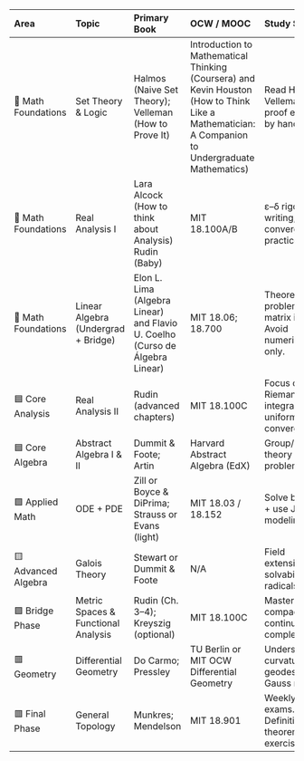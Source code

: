 | Area                | Topic                               | Primary Book                                          | OCW / MOOC                                       | Study Strategy                                                 |   Hours | Observations                                              |
|:--------------------|:------------------------------------|:------------------------------------------------------|:-------------------------------------------------|:---------------------------------------------------------------|--------:|:----------------------------------------------------------|
| 🔶 Math Foundations | Set Theory & Logic                  | Halmos (Naive Set Theory); Velleman (How to Prove It) | Introduction to Mathematical Thinking (Coursera) and Kevin Houston (How to Think Like a Mathematician: A Companion to Undergraduate Mathematics) | Read Halmos + Velleman. Do proof exercises by hand.            |      60 | Focus on functions, countability, and proof mastery.      |
| 🔶 Math Foundations | Real Analysis I                     | Lara Alcock (How to think about Analysis) Rudin (Baby)                                | MIT 18.100A/B                                    | ε–δ rigor, proof writing, convergence practice.                |      80 | Stick to sequence/series, continuity, differentiation.    |
| 🔶 Math Foundations | Linear Algebra (Undergrad + Bridge) |Elon L. Lima (Algebra Linear) and Flavio U. Coelho (Curso de Álgebra Linear)    | MIT 18.06; 18.700                                | Theoretical problems + matrix intuition. Avoid numerical-only. |      75 | Master duality, eigenvalues, spectral theorem.            |
| 🟦 Core Analysis    | Real Analysis II                    | Rudin (advanced chapters)                             | MIT 18.100C                                      | Focus on Riemann integrals, uniform convergence.               |      60 | Practice integration theory and functional convergence.   |
| 🟦 Core Algebra     | Abstract Algebra I & II             | Dummit & Foote; Artin                                 | Harvard Abstract Algebra (EdX)                   | Group/ring/field theory with problem sets.                     |      90 | Connect to Galois Theory later.                           |
| 🟩 Applied Math     | ODE + PDE                           | Zill or Boyce & DiPrima; Strauss or Evans (light)     | MIT 18.03 / 18.152                               | Solve by hand + use Julia for modeling.                        |      70 | Focus on 1st/2nd order, systems, separation of variables. |
| 🟨 Advanced Algebra | Galois Theory                       | Stewart or Dummit & Foote                             | N/A                                              | Field extensions, solvability by radicals.                     |      45 | Bridge between Abstract Algebra and advanced math.        |
| 🟪 Bridge Phase     | Metric Spaces & Functional Analysis | Rudin (Ch. 3–4); Kreyszig (optional)                  | MIT 18.100C                                      | Master compactness, continuity, completeness.                  |      50 | Core for Topology and Analysis.                           |
| 🟥 Geometry         | Differential Geometry               | Do Carmo; Pressley                                    | TU Berlin or MIT OCW Differential Geometry       | Understand curvature, geodesics, Gauss map.                    |      60 | Must follow multivariable calc + linear algebra.          |
| 🟥 Final Phase      | General Topology                    | Munkres; Mendelson                                    | MIT 18.901                                       | Weekly mock exams. Definitions → theorems → exercises.         |      80 | Prepare for intensive PhD admission testing.              |
